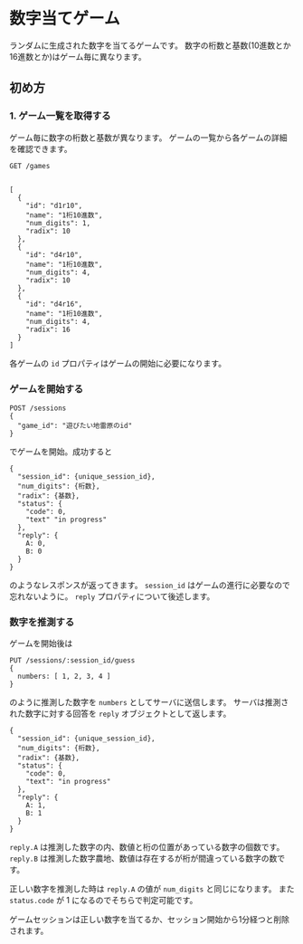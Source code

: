 # 数字当てゲーム

ランダムに生成された数字を当てるゲームです。
数字の桁数と基数(10進数とか16進数とか)はゲーム毎に異なります。


## 初め方

### 1. ゲーム一覧を取得する

ゲーム毎に数字の桁数と基数が異なります。
ゲームの一覧から各ゲームの詳細を確認できます。

```
GET /games


[
  {
    "id": "d1r10",
    "name": "1桁10進数",
    "num_digits": 1,
    "radix": 10
  },
  {
    "id": "d4r10",
    "name": "1桁10進数",
    "num_digits": 4,
    "radix": 10
  },
  {
    "id": "d4r16",
    "name": "1桁10進数",
    "num_digits": 4,
    "radix": 16
  }
]
```
各ゲームの `id` プロパティはゲームの開始に必要になります。

### ゲームを開始する

```
POST /sessions
{
  "game_id": "遊びたい地雷原のid"
}
```

でゲームを開始。成功すると

```
{
  "session_id": {unique_session_id},
  "num_digits": {桁数},
  "radix": {基数},
  "status": {
    "code": 0,
    "text" "in progress"
  },
  "reply": {
    A: 0,
    B: 0
  }
}
```
のようなレスポンスが返ってきます。 `session_id` はゲームの進行に必要なので忘れないように。
`reply` プロパティについて後述します。

### 数字を推測する

ゲームを開始後は

```
PUT /sessions/:session_id/guess
{
  numbers: [ 1, 2, 3, 4 ]
}
```

のように推測した数字を `numbers` としてサーバに送信します。
サーバは推測された数字に対する回答を `reply` オブジェクトとして返します。

```
{
  "session_id": {unique_session_id},
  "num_digits": {桁数},
  "radix": {基数},
  "status": {
    "code": 0,
    "text": "in progress"
  },
  "reply": {
    A: 1,
    B: 1
  }
}
```
`reply.A` は推測した数字の内、数値と桁の位置があっている数字の個数です。  
`reply.B` は推測した数字農地、数値は存在するが桁が間違っている数字の数です。  

正しい数字を推測した時は `reply.A` の値が `num_digits` と同じになります。
また `status.code` が 1 になるのでそちらで判定可能です。

ゲームセッションは正しい数字を当てるか、セッション開始から1分経つと削除されます。
